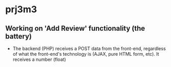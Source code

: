 # prj3m3
 
## Working on 'Add Review' functionality (the battery)
- The backend (PHP) receives a POST data from the front-end, regardless of what the front-end's technology is (AJAX, pure HTML form, etc). It receives a number (float)
